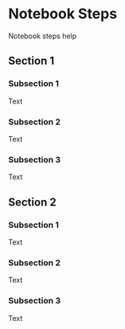# Notebook Steps

Notebook steps help

## Section 1

### Subsection 1

Text

### Subsection 2

Text

### Subsection 3

Text

## Section 2

### Subsection 1

Text

### Subsection 2

Text

### Subsection 3

Text

